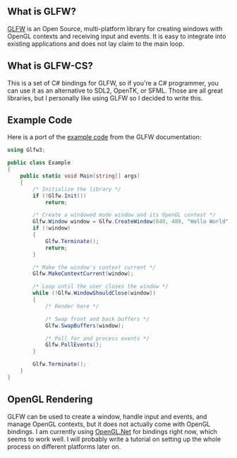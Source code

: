## What is GLFW?
[GLFW](http://www.glfw.org/) is an Open Source, multi-platform library for creating windows with OpenGL contexts and receiving input and events. It is easy to integrate into existing applications and does not lay claim to the main loop.

## What is GLFW-CS?
This is a set of C# bindings for GLFW, so if you're a C# programmer, you can use it as an alternative to SDL2, OpenTK, or SFML. Those are all great libraries, but I personally like using GLFW so I decided to write this.

## Example Code
Here is a port of the [example code](http://www.glfw.org/documentation.html) from the GLFW documentation:

```csharp
using Glfw3;

public class Example
{
    public static void Main(string[] args)
    {
        /* Initialize the library */
        if (!Glfw.Init())
            return;

        /* Create a windowed mode window and its OpenGL context */
        Glfw.Window window = Glfw.CreateWindow(640, 480, "Hello World");
        if (!window)
        {
            Glfw.Terminate();
            return;
        }

        /* Make the window's context current */
        Glfw.MakeContextCurrent(window);

        /* Loop until the user closes the window */
        while (!Glfw.WindowShouldClose(window))
        {
            /* Render here */

            /* Swap front and back buffers */
            Glfw.SwapBuffers(window);

            /* Poll for and process events */
            Glfw.PollEvents();
        }

        Glfw.Terminate();
    }
}

```

## OpenGL Rendering
GLFW can be used to create a window, handle input and events, and manage OpenGL contexts, but it does not actually come with OpenGL bindings. I am currently using [OpenGL.Net](https://github.com/luca-piccioni/OpenGL.Net) for bindings right now, which seems to work well. I will probably write a tutorial on setting up the whole process on different platforms later on.
